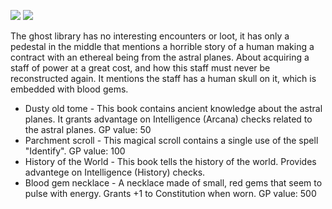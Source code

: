![](https://i.imgur.com/NIrUmLB.jpg)
![](https://i.imgur.com/VAP72km.jpg)

The ghost library has no interesting encounters or loot, it has only a pedestal in the middle that mentions a horrible story of a human making a contract with an ethereal being from the astral planes. About acquiring a staff of power at a great cost, and how this staff must never be reconstructed again. It mentions the staff has a human skull on it, which is embedded with blood gems.

- Dusty old tome - This book contains ancient knowledge about the astral planes. It grants advantage on Intelligence (Arcana) checks related to the astral planes. GP value: 50
- Parchment scroll - This magical scroll contains a single use of the spell "Identify". GP value: 100
- History of the World - This book tells the history of the world. Provides advantege on Intelligence (History) checks.
- Blood gem necklace - A necklace made of small, red gems that seem to pulse with energy. Grants +1 to Constitution when worn. GP value: 500